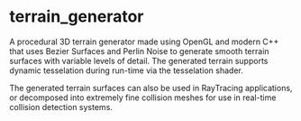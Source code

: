 # terrain_generator
A procedural 3D terrain generator made using OpenGL and modern C++ that uses Bezier Surfaces and Perlin Noise to generate smooth terrain surfaces with variable levels of detail. The generated terrain supports dynamic tesselation during run-time via the tesselation shader.

The generated terrain surfaces can also be used in RayTracing applications, or decomposed into extremely fine collision meshes for use in real-time collision detection systems.
